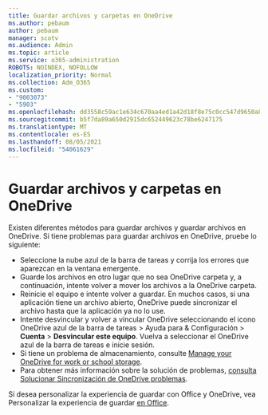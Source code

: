 ```yaml
---
title: Guardar archivos y carpetas en OneDrive
ms.author: pebaum
author: pebaum
manager: scotv
ms.audience: Admin
ms.topic: article
ms.service: o365-administration
ROBOTS: NOINDEX, NOFOLLOW
localization_priority: Normal
ms.collection: Adm_O365
ms.custom:
- "9003073"
- "5903"
ms.openlocfilehash: dd3558c59ac1e634c670aa4ed1a42d18f8e75c0cc547d9650a84c918b77e056c
ms.sourcegitcommit: b5f7da89a650d2915dc652449623c78be6247175
ms.translationtype: MT
ms.contentlocale: es-ES
ms.lasthandoff: 08/05/2021
ms.locfileid: "54061629"
---
```

# <a name="saving-files-and-folders-to-onedrive"></a>Guardar archivos y carpetas en OneDrive

Existen diferentes métodos para guardar archivos y guardar archivos en OneDrive. Si tiene problemas para guardar archivos en OneDrive, pruebe lo siguiente:

- Seleccione la nube azul de la barra de tareas y corrija los errores que aparezcan en la ventana emergente.
- Guarde los archivos en otro lugar que no sea OneDrive carpeta y, a continuación, intente volver a mover los archivos a la OneDrive carpeta.
- Reinicie el equipo e intente volver a guardar. En muchos casos, si una aplicación tiene un archivo abierto, OneDrive puede sincronizar el archivo hasta que la aplicación ya no lo use.    
- Intente desvincular y volver a vincular OneDrive seleccionando el icono OneDrive azul de la barra de tareas > Ayuda para & Configuración  >  **Cuenta**  >  **Desvincular este equipo**. Vuelva a seleccionar el OneDrive azul de la barra de tareas e inicie sesión.
- Si tiene un problema de almacenamiento, consulte [Manage your OneDrive for work or school storage](https://support.microsoft.com/office/manage-your-onedrive-for-work-or-school-storage-31519161-059c-4764-b6f8-f5cd29f7fe68).
- Para obtener más información sobre la solución de problemas, [consulta Solucionar Sincronización de OneDrive problemas](https://docs.microsoft.com/alchemyinsights/fix-onedrive-sync-issues).  

Si desea personalizar la experiencia de guardar con Office y OneDrive, vea Personalizar la experiencia de guardar [en Office](https://support.microsoft.com/office/customize-the-save-experience-in-office-786200a7-f5f2-4d26-a3ae-b78c60dd5d3b).
